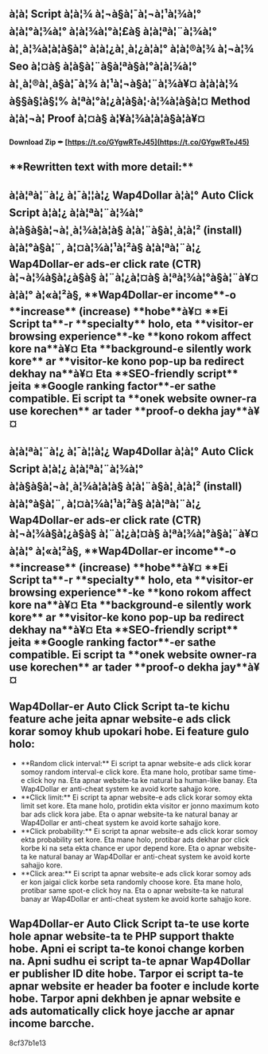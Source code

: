 ## à¦à¦ Script à¦à¦¾ à¦¬à§à¦¯à¦¬à¦¹à¦¾à¦° à¦à¦°à¦¾à¦° à¦à¦¾à¦°à¦£à§ à¦à¦ªà¦¨à¦¾à¦° à¦¸à¦¾à¦à¦à§à¦° à¦­à¦¿à¦¸à¦¿à¦à¦° à¦à¦®à¦¾ à¦¬à¦¾ Seo à¦¤à§ à¦à§à¦¨à§à¦ªà§à¦°à¦à¦¾à¦° à¦¸à¦®à¦¸à§à¦¯à¦¾ à¦¹à¦¬à§à¦¨à¦¾à¥¤ à¦à¦à¦¾ à§§à§¦à§¦% à¦ªà¦°à¦¿à¦à§à¦·à¦¾à¦à§à¦¤ Method à¦à¦¬à¦ Proof à¦¤à§ à¦¥à¦¾à¦à¦à§à¦à¥¤
 
**Download Zip ✒ [https://t.co/GYgwRTeJ45](https://t.co/GYgwRTeJ45)**


  
## \*\*Rewritten text with more detail:\*\*
  
## à¦à¦ªà¦¨à¦¿ à¦¯à¦¦à¦¿ Wap4Dollar à¦à¦° Auto Click Script à¦à¦¿ à¦à¦ªà¦¨à¦¾à¦° à¦à§à§à¦¬à¦¸à¦¾à¦à¦à§ à¦à¦¨à§à¦¸à¦à¦² (install) à¦à¦°à§à¦¨, à¦¤à¦¾à¦¹à¦²à§ à¦à¦ªà¦¨à¦¿ Wap4Dollar-er ads-er click rate (CTR) à¦¬à¦¾à§à¦¿à§à§ à¦¨à¦¿à¦¤à§ à¦ªà¦¾à¦°à§à¦¨à¥¤ à¦à¦° à¦«à¦²à§, \*\*Wap4Dollar-er income\*\*-o \*\*increase\*\* (increase) \*\*hobe\*\*à¥¤ \*\*Ei Script ta\*\*-r \*\*specialty\*\* holo, eta \*\*visitor-er browsing experience\*\*-ke \*\*kono rokom affect kore na\*\*à¥¤ Eta \*\*background-e silently work kore\*\* ar \*\*visitor-ke kono pop-up ba redirect dekhay na\*\*à¥¤ Eta \*\*SEO-friendly script\*\* jeita \*\*Google ranking factor\*\*-er sathe compatible. Ei script ta \*\*onek website owner-ra use korechen\*\* ar tader \*\*proof-o dekha jay\*\*à¥¤

## à¦à¦ªà¦¨à¦¿ à¦¯à¦¦à¦¿ Wap4Dollar à¦à¦° Auto Click Script à¦à¦¿ à¦à¦ªà¦¨à¦¾à¦° à¦à§à§à¦¬à¦¸à¦¾à¦à¦à§ à¦à¦¨à§à¦¸à¦à¦² (install) à¦à¦°à§à¦¨, à¦¤à¦¾à¦¹à¦²à§ à¦à¦ªà¦¨à¦¿ Wap4Dollar-er ads-er click rate (CTR) à¦¬à¦¾à§à¦¿à§à§ à¦¨à¦¿à¦¤à§ à¦ªà¦¾à¦°à§à¦¨à¥¤ à¦à¦° à¦«à¦²à§, \*\*Wap4Dollar-er income\*\*-o \*\*increase\*\* (increase) \*\*hobe\*\*à¥¤ \*\*Ei Script ta\*\*-r \*\*specialty\*\* holo, eta \*\*visitor-er browsing experience\*\*-ke \*\*kono rokom affect kore na\*\*à¥¤ Eta \*\*background-e silently work kore\*\* ar \*\*visitor-ke kono pop-up ba redirect dekhay na\*\*à¥¤ Eta \*\*SEO-friendly script\*\* jeita \*\*Google ranking factor\*\*-er sathe compatible. Ei script ta \*\*onek website owner-ra use korechen\*\* ar tader \*\*proof-o dekha jay\*\*à¥¤
  
## Wap4Dollar-er Auto Click Script ta-te kichu feature ache jeita apnar website-e ads click korar somoy khub upokari hobe. Ei feature gulo holo:
  
- \*\*Random click interval:\*\* Ei script ta apnar website-e ads click korar somoy random interval-e click kore. Eta mane holo, protibar same time-e click hoy na. Eta apnar website-ta ke natural ba human-like banay. Eta Wap4Dollar er anti-cheat system ke avoid korte sahajjo kore.
- \*\*Click limit:\*\* Ei script ta apnar website-e ads click korar somoy ekta limit set kore. Eta mane holo, protidin ekta visitor er jonno maximum koto bar ads click kora jabe. Eta o apnar website-ta ke natural banay ar Wap4Dollar er anti-cheat system ke avoid korte sahajjo kore.
- \*\*Click probability:\*\* Ei script ta apnar website-e ads click korar somoy ekta probability set kore. Eta mane holo, protibar ads dekhar por click korbe ki na seta ekta chance er upor depend kore. Eta o apnar website-ta ke natural banay ar Wap4Dollar er anti-cheat system ke avoid korte sahajjo kore.
- \*\*Click area:\*\* Ei script ta apnar website-e ads click korar somoy ads er kon jaigai click korbe seta randomly choose kore. Eta mane holo, protibar same spot-e click hoy na. Eta o apnar website-ta ke natural banay ar Wap4Dollar er anti-cheat system ke avoid korte sahajjo kore.

## Wap4Dollar-er Auto Click Script ta-te use korte hole apnar website-ta te PHP support thakte hobe. Apni ei script ta-te konoi change korben na. Apni sudhu ei script ta-te apnar Wap4Dollar er publisher ID dite hobe. Tarpor ei script ta-te apnar website er header ba footer e include korte hobe. Tarpor apni dekhben je apnar website e ads automatically click hoye jacche ar apnar income barcche.
 8cf37b1e13
 
